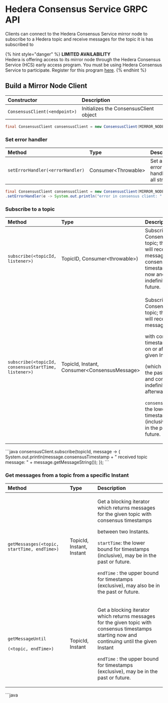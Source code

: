 # Hedera Consensus Service GRPC API

Clients can connect to the Hedera Consensus Service mirror node to subscribe to a Hedera topic and receive messages for the topic it is has subscribed to

{% hint style="danger" %}
**LIMITED AVAILABILITY**   
Hedera is offering access to its mirror node through the Hedera Consensus Service \(HCS\) early access program. You must be using Hedera Consensus Service to participate. Register for this program [here](https://learn.hedera.com/HCS-EAP/).
{% endhint %}

## Build a Mirror Node Client

| Constructor | Description |
| :--- | :--- |
| `ConsensusClient(<endpoint>)` | Initializes the ConsensusClient object |

```java
final ConsensusClient consensusClient = new ConsensusClient(MIRROR_NODE_ADDRESS);
```

### Set error handler

| Method | Type | Description |
| :--- | :--- | :--- |
| `setErrorHandler(<errorHandler)` | Consumer&lt;Throwable&gt; | Set a global error handler for all streams. |

```java
final ConsensusClient consensusClient = new ConsensusClient(MIRROR_NODE_ADDRESS)
.setErrorHandler(e -> System.out.println("error in consensus client: " + e));
```

### Subscribe to a topic

<table>
  <thead>
    <tr>
      <th style="text-align:left">Method</th>
      <th style="text-align:left">Type</th>
      <th style="text-align:left">Description</th>
    </tr>
  </thead>
  <tbody>
    <tr>
      <td style="text-align:left"><code>subscribe(&lt;topicId, listener&gt;)</code>
      </td>
      <td style="text-align:left">TopicID, Consumer&lt;throwable&gt;)</td>
      <td style="text-align:left">Subscribe to a Consensus Service topic; the callback will receive messages
        with consensus timestamps starting now and continuing indefinitely into
        the future.</td>
    </tr>
    <tr>
      <td style="text-align:left"><code>subscribe(&lt;topicId, consensusStartTime, listener&gt;)</code>
      </td>
      <td style="text-align:left">TopicId, Instant, Consumer&lt;ConsensusMessage&gt;</td>
      <td style="text-align:left">
        <p>Subscribe to a Consensus Service topic; the callback will receive messages</p>
        <p>with consensus timestamps falling on or after the given Instant</p>
        <p>(which may be in the past or future) and continuing indefinitely afterwards.</p>
        <p></p>
        <p><code>consensusStartTime</code>: the lower bound for timestamps (inclusive),
          may be in the past or future.</p>
      </td>
    </tr>
  </tbody>
</table>```java
consensusClient.subscribe(topicId, message -> {
    System.out.println(message.consensusTimestamp + " received topic message: " + message.getMessageString());
});
```

### Get messages from a topic from a specific Instant

<table>
  <thead>
    <tr>
      <th style="text-align:left">Method</th>
      <th style="text-align:left">Type</th>
      <th style="text-align:left">Description</th>
    </tr>
  </thead>
  <tbody>
    <tr>
      <td style="text-align:left">
        <p><code>getMessasges(&lt;topic, startTime, endTime&gt;)</code>
        </p>
        <p></p>
        <p></p>
      </td>
      <td style="text-align:left">TopicId, Instant, Instant</td>
      <td style="text-align:left">
        <p>Get a blocking iterator which returns messages for the given topic with
          consensus timestamps</p>
        <p>between two Instants.</p>
        <p><code>startTime</code>: the lower bound for timestamps (inclusive), may
          be in the past or future.</p>
        <p><code>endTime</code> : the upper bound for timestamps (exclusive), may
          also be in the past or future.</p>
      </td>
    </tr>
    <tr>
      <td style="text-align:left">
        <p><code>getMessageUntil</code>
        </p>
        <p><code>(&lt;topic, endTime&gt;)</code>
        </p>
        <p></p>
        <p></p>
      </td>
      <td style="text-align:left">TopicId, Instant</td>
      <td style="text-align:left">
        <p>Get a blocking iterator which returns messages for the given topic with
          consensus timestamps starting now and continuing until the given Instant</p>
        <p><code>endTime</code> : the upper bound for timestamps (exclusive), may
          be in the past or future.</p>
      </td>
    </tr>
  </tbody>
</table>```java

```

